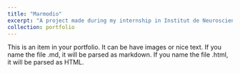 ```yaml
---
title: "Marmodio"
excerpt: "A project made during my internship in Institut de Neurosciences de la Timone along with  Charly Lamothe and Pascal Belin. It is machine learning-based software to denoise, detect and extract marmosets' or any type of monkey' sounds. Once extracted, sounds can be classified in a semi-supervised manner by experts.<br/><img src='/images/monkey.webp'>"
collection: portfolio
---
```


This is an item in your portfolio. It can be have images or nice text. If you name the file .md, it will be parsed as markdown. If you name the file .html, it will be parsed as HTML. 
